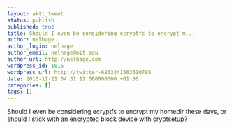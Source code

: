 ```yaml
---
layout: aktt_tweet
status: publish
published: true
title: Should I even be considering ecryptfs to encrypt m...
author: nelhage
author_login: nelhage
author_email: nelhage@mit.edu
author_url: http://nelhage.com
wordpress_id: 1016
wordpress_url: http://twitter-6263341563510785
date: 2010-11-21 04:31:11.000000000 +01:00
categories: []
tags: []
---
```

Should I even be considering ecryptfs to encrypt my homedir these days, or should I stick with an encrypted block device with cryptsetup?
